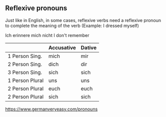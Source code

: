 ## Reflexive pronouns

Just like in English, in some cases, reflexive verbs need a reflexive pronoun to complete the meaning of the verb (Example: I dressed myself)

Ich erinnere mich nicht 
I don't remember

|                 | **Accusative** | **Dative** |
| --------------- | -------------- | ---------- |
| 1 Person Sing.  | mich           | mir        |
| 2 Person Sing.  | dich           | dir        |
| 3 Person Sing.  | sich           | sich       |
| 1 Person Plural | uns            | uns        |
| 2 Person Plural | euch           | euch       |
| 2 Person Plural | sich           | sich       |



https://www.germanveryeasy.com/pronouns